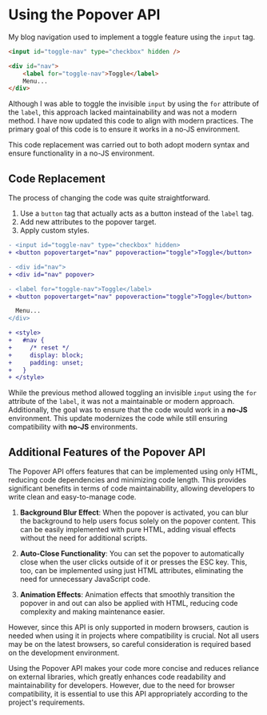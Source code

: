 # Using the Popover API

My blog navigation used to implement a toggle feature using the `input` tag.

```html
<input id="toggle-nav" type="checkbox" hidden />

<div id="nav">
	<label for="toggle-nav">Toggle</label>
	Menu...
</div>
```

Although I was able to toggle the invisible `input` by using the `for` attribute of the `label`, this approach lacked maintainability and was not a modern method. I have now updated this code to align with modern practices. The primary goal of this code is to ensure it works in a no-JS environment.

This code replacement was carried out to both adopt modern syntax and ensure functionality in a no-JS environment.

## Code Replacement

The process of changing the code was quite straightforward.

1. Use a `button` tag that actually acts as a button instead of the `label` tag.
2. Add new attributes to the popover target.
3. Apply custom styles.

```diff
- <input id="toggle-nav" type="checkbox" hidden>
+ <button popovertarget="nav" popoveraction="toggle">Toggle</button>

- <div id="nav">
+ <div id="nav" popover>

- <label for="toggle-nav">Toggle</label>
+ <button popovertarget="nav" popoveraction="toggle">Toggle</button>

  Menu...
</div>

+ <style>
+   #nav {
+     /* reset */
+     display: block;
+     padding: unset;
+   }
+ </style>
```

While the previous method allowed toggling an invisible `input` using the `for` attribute of the `label`, it was not a maintainable or modern approach. Additionally, the goal was to ensure that the code would work in a **no-JS** environment. This update modernizes the code while still ensuring compatibility with **no-JS** environments.

## Additional Features of the Popover API

The Popover API offers features that can be implemented using only HTML, reducing code dependencies and minimizing code length. This provides significant benefits in terms of code maintainability, allowing developers to write clean and easy-to-manage code.

1. **Background Blur Effect**: When the popover is activated, you can blur the background to help users focus solely on the popover content. This can be easily implemented with pure HTML, adding visual effects without the need for additional scripts.

2. **Auto-Close Functionality**: You can set the popover to automatically close when the user clicks outside of it or presses the ESC key. This, too, can be implemented using just HTML attributes, eliminating the need for unnecessary JavaScript code.

3. **Animation Effects**: Animation effects that smoothly transition the popover in and out can also be applied with HTML, reducing code complexity and making maintenance easier.

However, since this API is only supported in modern browsers, caution is needed when using it in projects where compatibility is crucial. Not all users may be on the latest browsers, so careful consideration is required based on the development environment.

Using the Popover API makes your code more concise and reduces reliance on external libraries, which greatly enhances code readability and maintainability for developers. However, due to the need for browser compatibility, it is essential to use this API appropriately according to the project's requirements.
